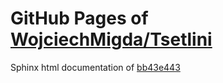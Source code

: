 GitHub Pages of [WojciechMigda/Tsetlini](https://github.com/WojciechMigda/Tsetlini.git)
===
Sphinx html documentation of [bb43e443](https://github.com/WojciechMigda/Tsetlini/tree/bb43e443d55e68413c96f5b029db8af7ac72ae61)
